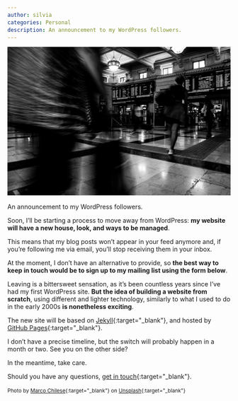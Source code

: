 ```yaml
---
author: silvia
categories: Personal
description: An announcement to my WordPress followers.
---
```

![Leaving WordPress](/assets/images/marco-chilese-unsplash.jpg)

An announcement to my WordPress followers.

Soon, I’ll be starting a process to move away from WordPress: **my website will have a new house, look, and ways to be managed**.

This means that my blog posts won’t appear in your feed anymore and, if you’re following me via email, you’ll stop receiving them in your inbox.

At the moment, I don’t have an alternative to provide, so **the best way to keep in touch would be to sign up to my mailing list using the form below**.

Leaving is a bittersweet sensation, as it’s been countless years since I’ve had my first WordPress site. **But the idea of building a website from scratch**, using different and lighter technology, similarly to what I used to do in the early 2000s **is nonetheless exciting**.

The new site will be based on [Jekyll](https://jekyllrb.com/){:target="_blank"}, and hosted by [GitHub Pages](https://pages.github.com/){:target="_blank"}.

I don’t have a precise timeline, but the switch will probably happen in a month or two. See you on the other side?

In the meantime, take care.

Should you have any questions, [get in touch](https://silviamaggidesign.com/get-in-touch-silviamaggi/){:target="_blank"}.

<small>Photo by [Marco Chilese](https://unsplash.com/@chmarco){:target="_blank"} on [Unsplash](https://unsplash.com/s/photos/leaving){:target="_blank"}</small>
